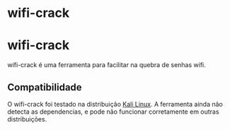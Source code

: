 # wifi-crack
<h1>wifi-crack</h1>
wifi-crack é uma ferramenta para facilitar na quebra de senhas wifi.

<h2>Compatibilidade</h2>
O wifi-crack foi testado na distribuição <a href="https://www.kali.org/">Kali Linux</a>.
A ferramenta ainda não detecta as dependencias, e pode não funcionar corretamente em outras distribuições.
